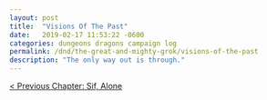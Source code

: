 ```yaml
---
layout: post
title:  "Visions Of The Past"
date:   2019-02-17 11:53:22 -0600
categories: dungeons dragons campaign log
permalink: /dnd/the-great-and-mighty-grok/visions-of-the-past
description: "The only way out is through."
---
```


[&lt; Previous Chapter: Sif, Alone](/dnd/the-great-and-mighty-grok/sif-alone)
